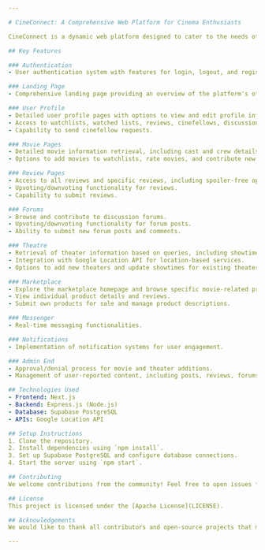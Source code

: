 ```yaml
---

# CineConnect: A Comprehensive Web Platform for Cinema Enthusiasts

CineConnect is a dynamic web platform designed to cater to the needs of cinema enthusiasts worldwide. It serves as a one-stop destination for accessing movie information, engaging in user discussions, exploring theater showtimes, and even participating in a marketplace for movie fan art. Our goal is to foster a vibrant community for movie lovers to connect, share, and explore their passion for cinema.

## Key Features

### Authentication
- User authentication system with features for login, logout, and registration.

### Landing Page
- Comprehensive landing page providing an overview of the platform's offerings.

### User Profile
- Detailed user profile pages with options to view and edit profile information.
- Access to watchlists, watched lists, reviews, cinefellows, discussion forums, and awards and achievements.
- Capability to send cinefellow requests.

### Movie Pages
- Detailed movie information retrieval, including cast and crew details, reviews, discussions, marketplace listings, similar movies, theaters, and awards.
- Options to add movies to watchlists, rate movies, and contribute new movie information.

### Review Pages
- Access to all reviews and specific reviews, including spoiler-free options.
- Upvoting/downvoting functionality for reviews.
- Capability to submit reviews.

### Forums
- Browse and contribute to discussion forums.
- Upvoting/downvoting functionality for forum posts.
- Ability to submit new forum posts and comments.

### Theatre
- Retrieval of theater information based on queries, including showtimes.
- Integration with Google Location API for location-based services.
- Options to add new theaters and update showtimes for existing theaters.

### Marketplace
- Explore the marketplace homepage and browse specific movie-related products.
- View individual product details and reviews.
- Submit own products for sale and manage product descriptions.

### Messenger
- Real-time messaging functionalities.

### Notifications
- Implementation of notification systems for user engagement.

### Admin End
- Approval/denial process for movie and theater additions.
- Management of user-reported content, including posts, reviews, forums, and products.

## Technologies Used
- Frontend: Next.js
- Backend: Express.js (Node.js)
- Database: Supabase PostgreSQL
- APIs: Google Location API

## Setup Instructions
1. Clone the repository.
2. Install dependencies using `npm install`.
3. Set up Supabase PostgreSQL and configure database connections.
4. Start the server using `npm start`.

## Contributing
We welcome contributions from the community! Feel free to open issues for bug fixes, feature requests, or general feedback. Pull requests are also encouraged.

## License
This project is licensed under the [Apache License](LICENSE).

## Acknowledgements
We would like to thank all contributors and open-source projects that made this project possible.

---
```

